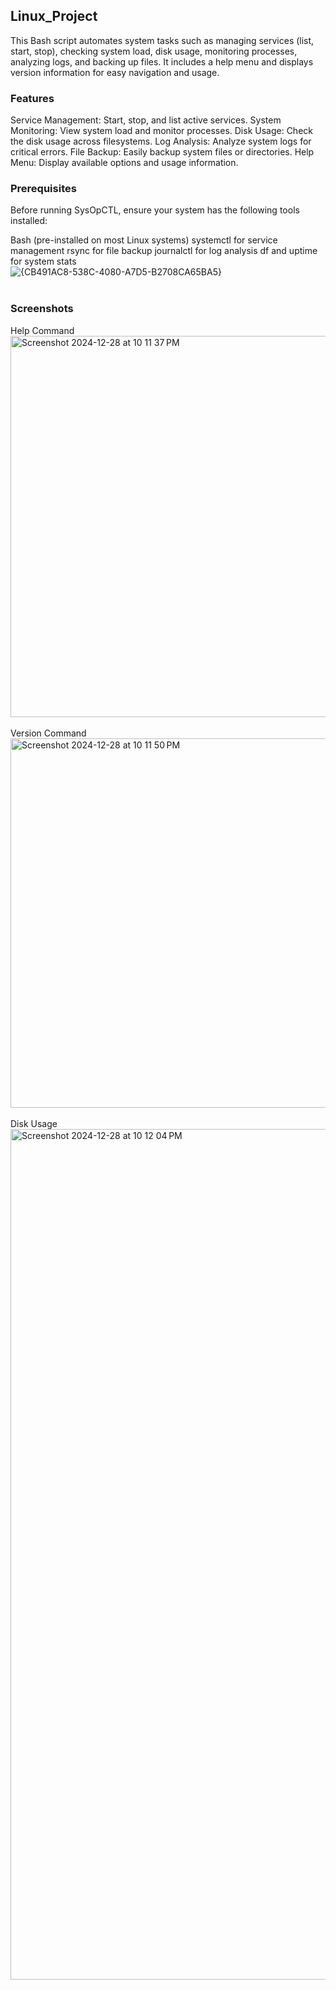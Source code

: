 ## Linux_Project
This Bash script automates system tasks such as managing services (list, start, stop), checking system load, disk usage, monitoring processes, analyzing logs, and backing up files. It includes a help menu and displays version information for easy navigation and usage.

### Features
Service Management: Start, stop, and list active services.
System Monitoring: View system load and monitor processes.
Disk Usage: Check the disk usage across filesystems.
Log Analysis: Analyze system logs for critical errors.
File Backup: Easily backup system files or directories.
Help Menu: Display available options and usage information.

### Prerequisites
Before running SysOpCTL, ensure your system has the following tools installed:

Bash (pre-installed on most Linux systems)
systemctl for service management
rsync for file backup
journalctl for log analysis
df and uptime for system stats
</br>
![{CB491AC8-538C-4080-A7D5-B2708CA65BA5}](https://github.com/user-attachments/assets/6dd97181-e1bb-4a08-86bb-3e2a0909663c)  
</br>
### Screenshots
Help Command
</br>
<img width="610" alt="Screenshot 2024-12-28 at 10 11 37 PM" src="https://github.com/user-attachments/assets/038ed981-5c63-4a0b-9c52-70e8fbf30b1b" />
 </br>
</br>
Version Command
</br>
<img width="591" alt="Screenshot 2024-12-28 at 10 11 50 PM" src="https://github.com/user-attachments/assets/d1c0d316-1111-4079-a530-71a7476dc696" />
 </br>
</br>
Disk Usage
</br>
<img width="1361" alt="Screenshot 2024-12-28 at 10 12 04 PM" src="https://github.com/user-attachments/assets/d255eec7-fec2-491b-a27e-7f8b30bdc5f4" />
 </br>
</br>
